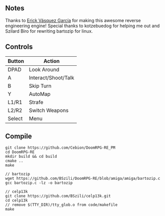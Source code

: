 ## Notes
Thanks to [Erick Vásquez García](https://github.com/Erick194/DoomRPG-RE/tree/main) for making this awesome reverse engineering engine!
Special thanks to kotzebuedog for helping me out and Szilard Biro for rewriting bartozip for linux.

## Controls

| Button | Action |
|--|--| 
|DPAD| Look Around|
|A| Interact/Shoot/Talk|
|B| Skip Turn|
|Y| AutoMap|
|L1/R1 | Strafe|
|L2/R2| Switch Weapons|
|Select| Menu|


## Compile

```shell
git clone https://github.com/Cebion/DoomRPG-RE_PM
cd DoomRPG-RE
mkdir build && cd build
cmake ..
make

// bartozip
wget https://github.com/BSzili/DoomRPG-RE/blob/amiga/amiga/bartozip.c
gcc bartozip.c -lz -o bartozip

// celp13k
git clone https://github.com/BSzili/celp13k.git
cd celp13k 
// remove $(TTY_DIR)/tty_glob.o from code/makefile
make
```

